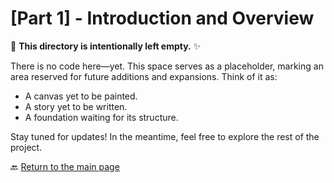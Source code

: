 # [Part 1] - Introduction and Overview

📂 **This directory is intentionally left empty.** ✨  

There is no code here—yet. This space serves as a placeholder, marking an area reserved for future additions and expansions. Think of it as:  

- A canvas yet to be painted.  
- A story yet to be written.  
- A foundation waiting for its structure.  

Stay tuned for updates! In the meantime, feel free to explore the rest of the project.  

🔙 [Return to the main page](../)
